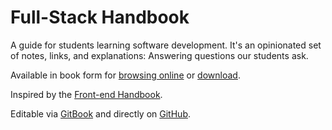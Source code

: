 # Full-Stack Handbook

A guide for students learning software development. It's an opinionated set of notes, links, and explanations: Answering questions our students ask.

Available in book form for [browsing online](https://dogweather.gitbooks.io/full-stack-handbook/content/) or [download](https://www.gitbook.com/book/dogweather/full-stack-handbook/details).

Inspired by the [Front-end Handbook](http://www.frontendhandbook.com/).

Editable via [GitBook](https://www.gitbook.com/book/dogweather/full-stack-handbook/details) and directly on [GitHub](https://github.com/dogweather/full-stack-handbook).
